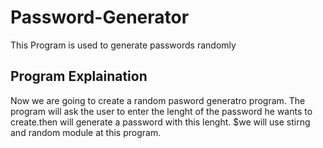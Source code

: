 # Password-Generator
This Program is used to generate passwords randomly

## Program Explaination
Now we are going to create a random pasword generatro program.
The program will ask the user to enter the lenght of the password
he wants to create.then will generate a password with this lenght.
$we will use stirng and random module at this program.
